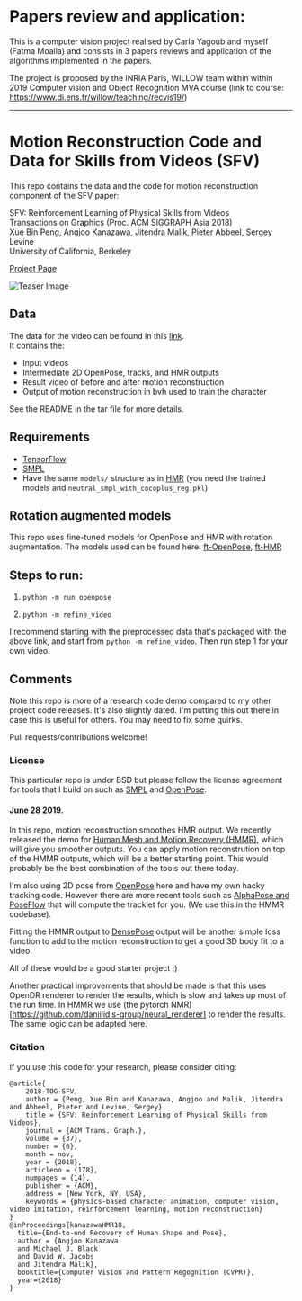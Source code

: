 # Papers review and application:

This is a computer vision project realised by Carla Yagoub and myself (Fatma Moalla) and consists in  3 papers reviews and application of the algorithms implemented in the papers.

The project is proposed by the INRIA Paris, WILLOW team within within 2019 Computer vision and Object Recognition MVA course (link to course: https://www.di.ens.fr/willow/teaching/recvis19/) 


***

# Motion Reconstruction Code and Data for Skills from Videos (SFV)

This repo contains the data and the code for motion reconstruction component of the SFV paper:

SFV: Reinforcement Learning of Physical Skills from Videos  
Transactions on Graphics (Proc. ACM SIGGRAPH Asia 2018)  
Xue Bin Peng, Angjoo Kanazawa, Jitendra Malik, Pieter Abbeel, Sergey Levine  
University of California, Berkeley

[Project Page](https://xbpeng.github.io/projects/SFV/index.html)

![Teaser Image](resources/motion_reconst.jpg)

## Data

The data for the video can be found in this [link](https://drive.google.com/file/d/1phHxMLztPP1t1f7_7ZWH3pXf-wUaN4u9/view?usp=sharing).   
It contains the:
- Input videos
- Intermediate 2D OpenPose, tracks, and HMR outputs
- Result video of before and after motion reconstruction
- Output of motion reconstruction in bvh used to train the character

See the README in the tar file for more details.

## Requirements
- [TensorFlow](https://www.tensorflow.org/) 
- [SMPL](http://smpl.is.tue.mpg.de/)
- Have the same `models/` structure as in [HMR](https://github.com/akanazawa/hmr/) (you need the trained models and `neutral_smpl_with_cocoplus_reg.pkl`)

## Rotation augmented models
This repo uses fine-tuned models for OpenPose and HMR with rotation
augmentation.
The models used can be found here:
[ft-OpenPose](https://drive.google.com/file/d/1lSLrZDLGY93zOw3i2V-KuhhASC9YG7ez/view?usp=sharing), [ft-HMR](https://drive.google.com/file/d/1vnAZgwS6DrEC9RNB-KsZzbPvIwJex5b2/view?usp=sharing)

## Steps to run:
1. `python -m run_openpose`

2. `python -m refine_video`

I recommend starting with the preprocessed data that's packaged with the above
link, and start from `python -m refine_video`.
Then run step 1 for your own video.

## Comments
Note this repo is more of a research code demo compared to my other project code
releases. It's also slightly dated.
I'm putting this out there in case this is useful for others. You may need to fix some quirks.

Pull requests/contributions welcome!

### License
This particular repo is under BSD but please follow the license agreement for tools that I build on such as [SMPL](http://smpl.is.tue.mpg.de/license_model) and [OpenPose](https://github.com/CMU-Perceptual-Computing-Lab/openpose/blob/master/LICENSE).


#### June 28 2019.  
In this repo, motion reconstruction smoothes HMR output. We recently released
the demo for 
[Human Mesh and Motion Recovery (HMMR)](https://github.com/akanazawa/human_dynamics),
which will give you smoother outputs. You can apply motion reconstrution on top
of the HMMR outputs, which will be a better starting point. This would probably
be the best combination of the tools out there today.

I'm also using 2D pose from [OpenPose](https://github.com/CMU-Perceptual-Computing-Lab/openpose) here and have my own hacky tracking code. However there are more recent tools such as
[AlphaPose and PoseFlow](https://github.com/MVIG-SJTU/AlphaPose/tree/pytorch/PoseFlow) that
will compute the tracklet for you. (We use this in the HMMR codebase).

Fitting the HMMR output to
[DensePose](https://github.com/MVIG-SJTU/AlphaPose/tree/pytorch/PoseFlow) output
will be another simple loss function to add to the motion reconstruction to get a good 3D body fit to a video.

All of these would be a good starter project ;)

Another practical improvements that should be made is that this uses OpenDR
renderer to render the results, which is slow and takes up most of the run
time. In HMMR we use (the pytorch
NMR)[https://github.com/daniilidis-group/neural_renderer] to render the
results. The same logic can be adapted here.





### Citation
If you use this code for your research, please consider citing:
```
@article{
	2018-TOG-SFV,
	author = {Peng, Xue Bin and Kanazawa, Angjoo and Malik, Jitendra and Abbeel, Pieter and Levine, Sergey},
	title = {SFV: Reinforcement Learning of Physical Skills from Videos},
	journal = {ACM Trans. Graph.},
	volume = {37},
	number = {6},
	month = nov,
	year = {2018},
	articleno = {178},
	numpages = {14},
	publisher = {ACM},
	address = {New York, NY, USA},
	keywords = {physics-based character animation, computer vision, video imitation, reinforcement learning, motion reconstruction}
} 
@inProceedings{kanazawaHMR18,
  title={End-to-end Recovery of Human Shape and Pose},
  author = {Angjoo Kanazawa
  and Michael J. Black
  and David W. Jacobs
  and Jitendra Malik},
  booktitle={Computer Vision and Pattern Regognition (CVPR)},
  year={2018}
}
```
